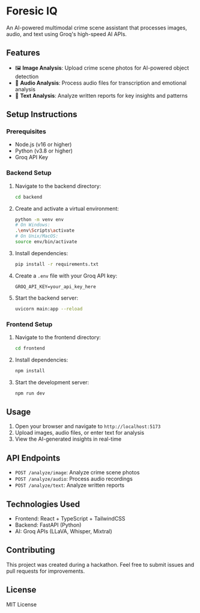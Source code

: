# Foresic IQ

An AI-powered multimodal crime scene assistant that processes images, audio, and text using Groq's high-speed AI APIs.

## Features

- 🖼️ **Image Analysis**: Upload crime scene photos for AI-powered object detection
- 🎤 **Audio Analysis**: Process audio files for transcription and emotional analysis
- 📝 **Text Analysis**: Analyze written reports for key insights and patterns

## Setup Instructions

### Prerequisites

- Node.js (v16 or higher)
- Python (v3.8 or higher)
- Groq API Key

### Backend Setup

1. Navigate to the backend directory:
   ```bash
   cd backend
   ```

2. Create and activate a virtual environment:
   ```bash
   python -m venv env
   # On Windows:
   .\env\Scripts\activate
   # On Unix/MacOS:
   source env/bin/activate
   ```

3. Install dependencies:
   ```bash
   pip install -r requirements.txt
   ```

4. Create a `.env` file with your Groq API key:
   ```
   GROQ_API_KEY=your_api_key_here
   ```

5. Start the backend server:
   ```bash
   uvicorn main:app --reload
   ```

### Frontend Setup

1. Navigate to the frontend directory:
   ```bash
   cd frontend
   ```

2. Install dependencies:
   ```bash
   npm install
   ```

3. Start the development server:
   ```bash
   npm run dev
   ```

## Usage

1. Open your browser and navigate to `http://localhost:5173`
2. Upload images, audio files, or enter text for analysis
3. View the AI-generated insights in real-time

## API Endpoints

- `POST /analyze/image`: Analyze crime scene photos
- `POST /analyze/audio`: Process audio recordings
- `POST /analyze/text`: Analyze written reports

## Technologies Used

- Frontend: React + TypeScript + TailwindCSS
- Backend: FastAPI (Python)
- AI: Groq APIs (LLaVA, Whisper, Mixtral)

## Contributing

This project was created during a hackathon. Feel free to submit issues and pull requests for improvements.

## License

MIT License 
